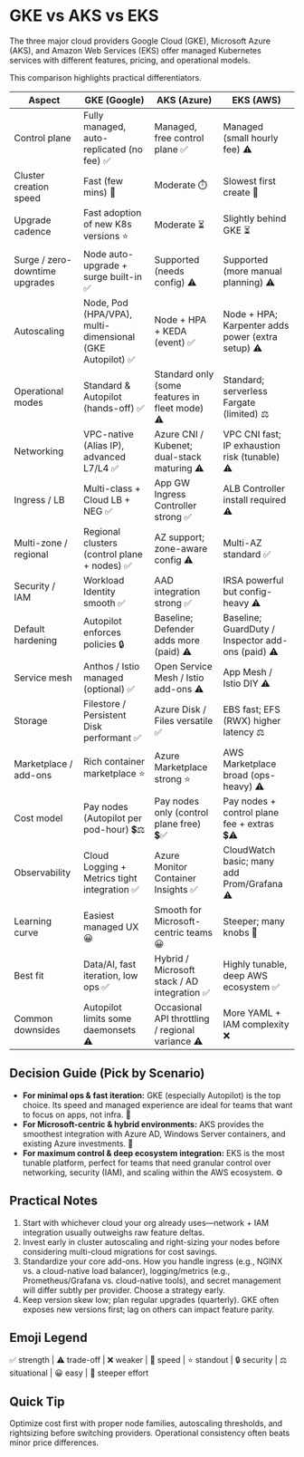 # GKE vs AKS vs EKS

The three major cloud providers Google Cloud (GKE), Microsoft Azure (AKS), and Amazon Web Services (EKS) offer managed Kubernetes services with different features, pricing, and operational models.

This comparison highlights practical differentiators.

| Aspect                         | GKE (Google)                                              | AKS (Azure)                                      | EKS (AWS)                                         |
| ------------------------------ | --------------------------------------------------------- | ------------------------------------------------ | ------------------------------------------------- |
| Control plane                  | Fully managed, auto-replicated (no fee) ✅                | Managed, free control plane ✅                   | Managed (small hourly fee) ⚠️                     |
| Cluster creation speed         | Fast (few mins) 🚀                                        | Moderate ⏱️                                      | Slowest first create 🐢                           |
| Upgrade cadence                | Fast adoption of new K8s versions ⭐                      | Moderate ⏳                                      | Slightly behind GKE ⏳                            |
| Surge / zero-downtime upgrades | Node auto-upgrade + surge built-in ✅                     | Supported (needs config) ⚠️                      | Supported (more manual planning) ⚠️               |
| Autoscaling                    | Node, Pod (HPA/VPA), multi-dimensional (GKE Autopilot) ✅ | Node + HPA + KEDA (event) ✅                     | Node + HPA; Karpenter adds power (extra setup) ⚠️ |
| Operational modes              | Standard & Autopilot (hands-off) ✅                       | Standard only (some features in fleet mode) ⚠️   | Standard; serverless Fargate (limited) ⚖️         |
| Networking                     | VPC-native (Alias IP), advanced L7/L4 ✅                  | Azure CNI / Kubenet; dual-stack maturing ⚠️      | VPC CNI fast; IP exhaustion risk (tunable) ⚠️     |
| Ingress / LB                   | Multi-class + Cloud LB + NEG ✅                           | App GW Ingress Controller strong ✅              | ALB Controller install required ⚠️                |
| Multi-zone / regional          | Regional clusters (control plane + nodes) ✅              | AZ support; zone-aware config ⚠️                 | Multi-AZ standard ✅                              |
| Security / IAM                 | Workload Identity smooth ✅                               | AAD integration strong ✅                        | IRSA powerful but config-heavy ⚠️                 |
| Default hardening              | Autopilot enforces policies 🔒                            | Baseline; Defender adds more (paid) ⚠️           | Baseline; GuardDuty / Inspector add-ons (paid) ⚠️ |
| Service mesh                   | Anthos / Istio managed (optional) ✅                      | Open Service Mesh / Istio add-ons ⚠️             | App Mesh / Istio DIY ⚠️                           |
| Storage                        | Filestore / Persistent Disk performant ✅                 | Azure Disk / Files versatile ✅                  | EBS fast; EFS (RWX) higher latency ⚖️             |
| Marketplace / add-ons          | Rich container marketplace ⭐                             | Azure Marketplace strong ⭐                      | AWS Marketplace broad (ops-heavy) ⚠️              |
| Cost model                     | Pay nodes (Autopilot per pod-hour) 💲⚖️                   | Pay nodes only (control plane free) 💲✅         | Pay nodes + control plane fee + extras 💲⚠️       |
| Observability                  | Cloud Logging + Metrics tight integration ✅              | Azure Monitor Container Insights ✅              | CloudWatch basic; many add Prom/Grafana ⚠️        |
| Learning curve                 | Easiest managed UX 😀                                     | Smooth for Microsoft-centric teams 😀            | Steeper; many knobs 🧗                            |
| Best fit                       | Data/AI, fast iteration, low ops ✅                       | Hybrid / Microsoft stack / AD integration ✅     | Highly tunable, deep AWS ecosystem ✅             |
| Common downsides               | Autopilot limits some daemonsets ⚠️                       | Occasional API throttling / regional variance ⚠️ | More YAML + IAM complexity ❌                     |

## Decision Guide (Pick by Scenario)

- **For minimal ops & fast iteration:** GKE (especially Autopilot) is the top choice. Its speed and managed experience are ideal for teams that want to focus on apps, not infra. 🚀
- **For Microsoft-centric & hybrid environments:** AKS provides the smoothest integration with Azure AD, Windows Server containers, and existing Azure investments. 🔗
- **For maximum control & deep ecosystem integration:** EKS is the most tunable platform, perfect for teams that need granular control over networking, security (IAM), and scaling within the AWS ecosystem. ⚙️

## Practical Notes

1. Start with whichever cloud your org already uses—network + IAM integration usually outweighs raw feature deltas.
2. Invest early in cluster autoscaling and right-sizing your nodes before considering multi-cloud migrations for cost savings.
3. Standardize your core add-ons. How you handle ingress (e.g., NGINX vs. a cloud-native load balancer), logging/metrics (e.g., Prometheus/Grafana vs. cloud-native tools), and secret management will differ subtly per provider. Choose a strategy early.
4. Keep version skew low; plan regular upgrades (quarterly). GKE often exposes new versions first; lag on others can impact feature parity.

## Emoji Legend

✅ strength | ⚠️ trade-off | ❌ weaker | 🚀 speed | ⭐ standout | 🔒 security | ⚖️ situational | 😀 easy | 🧗 steeper effort

## Quick Tip

Optimize cost first with proper node families, autoscaling thresholds, and rightsizing before switching providers. Operational consistency often beats minor price differences.
